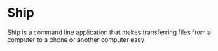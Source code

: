# Ship
Ship is a command line application that makes transferring files from a computer to a phone or another computer easy
